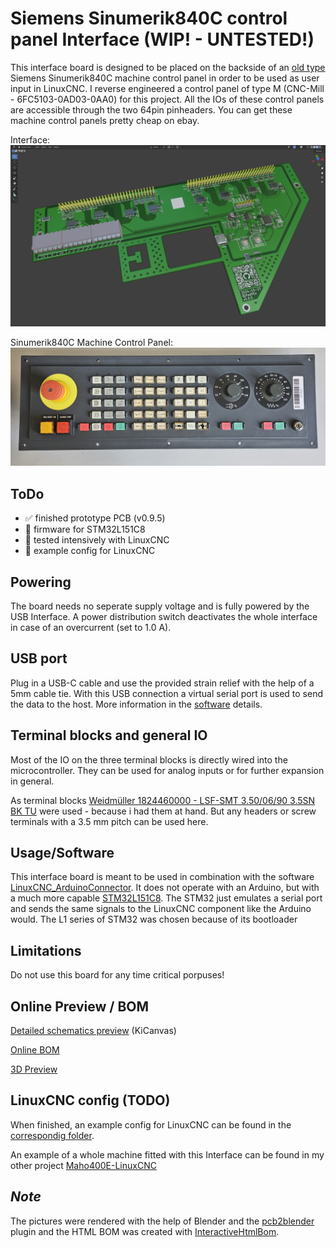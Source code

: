 # Siemens Sinumerik840C control panel Interface (WIP! - UNTESTED!)
This interface board is designed to be placed on the backside of an [old type](https://mall.industry.siemens.com/mall/de/de/Catalog/Product/6FC5103-0AD03-0AA0) Siemens Sinumerik840C machine control panel in order to be used as user input in LinuxCNC. I reverse engineered a control panel of type M (CNC-Mill - 6FC5103-0AD03-0AA0) for this project. All the IOs of these control panels are accessible through the two 64pin pinheaders. You can get these machine control panels pretty cheap on ebay.

Interface:
![v0.9.5](0_pictures/InterfaceBoard_Render_v095.png "Blender render v0.9.5")

Sinumerik840C Machine Control Panel:
![Sinumerik840C Machine Control Panel](0_pictures/Sinumeric_MachineControlPanel.jpg "Sinumerik840C Machine Control Panel")

## ToDo
- ✅ finished prototype PCB (v0.9.5)
- 🔲 firmware for STM32L151C8
- 🔲 tested intensively with LinuxCNC
- 🔲 example config for LinuxCNC

## Powering
The board needs no seperate supply voltage and is fully powered by the USB Interface. A power distribution switch deactivates the whole interface in case of an overcurrent (set to 1.0 A).

## USB port
Plug in a USB-C cable and use the provided strain relief with the help of a 5mm cable tie. With this USB connection a virtual serial port is used to send the data to the host. More information in the [software](#usagesoftware) details.

## Terminal blocks and general IO
Most of the IO on the three terminal blocks is directly wired into the microcontroller. They can be used for analog inputs or for further expansion in general.

As terminal blocks [Weidmüller 1824460000 - LSF-SMT 3.50/06/90 3.5SN BK TU](https://catalog.weidmueller.com/catalog/Start.do?ObjectID=1824460000) were used - because i had them at hand. But any headers or screw terminals with a 3.5 mm pitch can be used here.

## Usage/Software
This interface board is meant to be used in combination with the software [LinuxCNC_ArduinoConnector](https://github.com/AlexmagToast/LinuxCNC_ArduinoConnector). It does not operate with an Arduino, but with a much more capable [STM32L151C8](https://www.st.com/en/microcontrollers-microprocessors/stm32l151c8.html). The STM32 just emulates a serial port and sends the same signals to the LinuxCNC component like the Arduino would. The L1 series of STM32 was chosen because of its bootloader

## Limitations
Do not use this board for any time critical porpuses!

## Online Preview / BOM
[Detailed schematics preview](https://kicanvas.org/?github=https%3A%2F%2Fgithub.com%2FPedPEx%2FSiemens-LinuxCNC-Interface%2Ftree%2Fmaster%2F1_hardware) (KiCanvas)

[Online BOM](https://htmlpreview.github.io/?https://raw.githubusercontent.com/PedPEx/Siemens-LinuxCNC-Interface/master/1_hardware/bom/webviewer-BOM.html)

[3D Preview](https://github.com/PedPEx/Siemens-LinuxCNC-Interface/blob/master/1_hardware/Siemens-Sinumerik840C-Maschinensteuertafel-Adaptor.stl)

## LinuxCNC config (TODO)
When finished, an example config for LinuxCNC can be found in the [correspondig folder](https://github.com/PedPEx/Siemens-LinuxCNC-Interface/tree/master/2_software_LinuxCNC).

An example of a whole machine fitted with this Interface can be found in my other project [Maho400E-LinuxCNC](https://github.com/PedPEx/Maho400E-LinuxCNC)

## *Note*
The pictures were rendered with the help of Blender and the [pcb2blender](https://github.com/30350n/pcb2blender) plugin and the HTML BOM was created with [InteractiveHtmlBom](https://github.com/openscopeproject/InteractiveHtmlBom).

